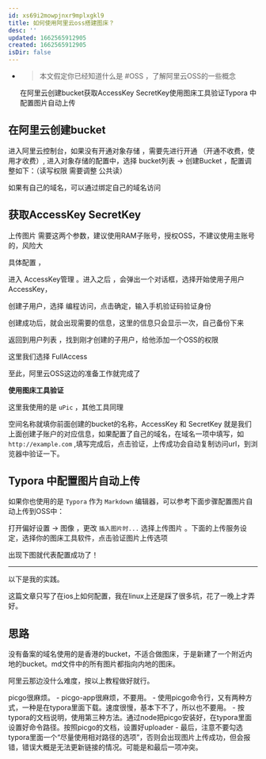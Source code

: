 ```yaml
---
id: xs69i2mowpjnxr9mplxgkl9
title: 如何使用阿里云oss搭建图床？
desc: ''
updated: 1662565912905
created: 1662565912905
isDir: false
---
```

- > 本文假定你已经知道什么是 #OSS ，了解阿里云OSS的一些概念
  
  在阿里云创建bucket获取AccessKey SecretKey使用图床工具验证Typora 中配置图片自动上传
## **在阿里云创建bucket**

进入阿里云控制台，如果没有开通对象存储 ，需要先进行开通 （开通不收费，使用才收费）, 进入对象存储的配置中，选择 bucket列表 -> 创建Bucket ，配置调整如下：（读写权限 需要调整 公共读）


如果有自己的域名，可以通过绑定自己的域名访问
## **获取AccessKey SecretKey**

上传图片 需要这两个参数，建议使用RAM子账号，授权OSS，不建议使用主账号的，风险大

具体配置 ，


进入 AccessKey管理 。进入之后 ，会弹出一个对话框，选择开始使用子用户AccessKey，


创建子用户，选择 编程访问，点击确定，输入手机验证码验证身份


创建成功后，就会出现需要的信息，这里的信息只会显示一次，自己备份下来


返回到用户列表 ，找到刚才创建的子用户，给他添加一个OSS的权限


这里我们选择 FullAccess


至此，阿里云OSS这边的准备工作就完成了

**使用图床工具验证**

这里我使用的是 `uPic` ，其他工具同理


空间名称就填你前面创建的bucket的名称，AccessKey 和 SecretKey 就是我们上面创建子账户的对应信息，如果配置了自己的域名，在域名一项中填写，如 `http://example.com` ,填写完成后，点击验证，上传成功会自动复制访问url，到浏览器中验证一下。
## **Typora 中配置图片自动上传**

如果你也使用的是 `Typora` 作为 `Markdown` 编辑器，可以参考下面步骤配置图片自动上传到OSS中：

打开偏好设置 -\> 图像 ，更改 `插入图片时...` 选择上传图片 。下面的上传服务设定，选择你的图床工具软件，点击验证图片上传选项


出现下图就代表配置成功了！


---
以下是我的实践。

这篇文章只写了在ios上如何配置，我在linux上还是踩了很多坑，花了一晚上才弄好。
## 思路
没有备案的域名使用的是香港的bucket，不适合做图床，于是新建了一个附近内地的bucket。md文件中的所有图片都指向内地的图床。

 阿里云那边没什么难度，按以上教程做好就行。

 picgo很麻烦。
	- picgo-app很麻烦，不要用。
	- 使用picgo命令行，又有两种方式，一种是在typora里面下载。速度很慢，基本下不了，所以也不要用。
	- 按typora的文档说明，使用第三种方法。通过node把picgo安装好，在typora里面设置好命令路径。按照picgo的文档，设置好uploader
	- 最后，注意不要勾选typora里面一个“尽量使用相对路径的选项”，否则会出现图片上传成功，但会报错，错误大概是无法更新链接的情况。可能是和最后一项冲突。